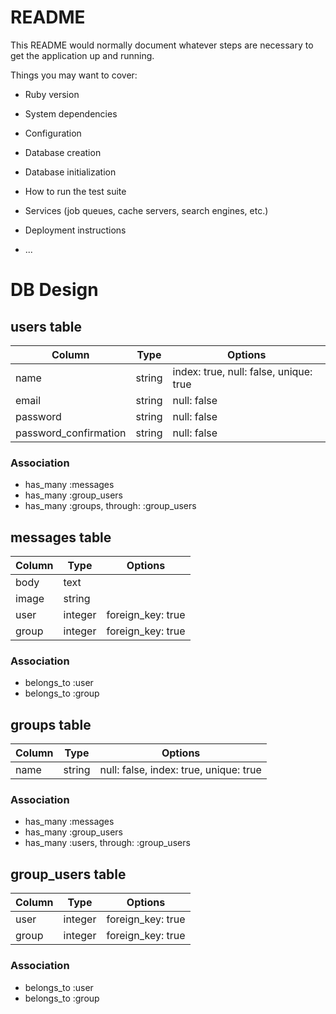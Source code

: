 # README

This README would normally document whatever steps are necessary to get the
application up and running.

Things you may want to cover:

* Ruby version

* System dependencies

* Configuration

* Database creation

* Database initialization

* How to run the test suite

* Services (job queues, cache servers, search engines, etc.)

* Deployment instructions

* ...

# DB Design

## users table
|Column|Type|Options|
|------|----|-------|
|name|string|index: true, null: false, unique: true|
|email|string|null: false|
|password|string|null: false|
|password_confirmation|string|null: false|

### Association
- has_many :messages
- has_many :group_users
- has_many :groups, through: :group_users

## messages table
|Column|Type|Options|
|------|----|-------|
|body|text||
|image|string||
|user|integer|foreign_key: true|
|group|integer|foreign_key: true|

### Association
- belongs_to :user
- belongs_to :group

## groups table
|Column|Type|Options|
|------|----|-------|
|name|string|null: false, index: true, unique: true|

### Association
- has_many :messages
- has_many :group_users
- has_many :users, through: :group_users

## group_users table
|Column|Type|Options|
|------|----|-------|
|user|integer|foreign_key: true|
|group|integer|foreign_key: true|

### Association
- belongs_to :user
- belongs_to :group
